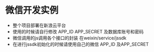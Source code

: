 # 微信开发实例

- 整个项目部署在新浪云平台
- 使用的时候请自行修改 APP_ID APP_SECRET 及数据库账号和密码
- 微信调用的js调用各个接口的封装 在weixin/service/jssdk
- 在进行jssdk初始化的时候请使用自己的微信 APP_ID 及APP_SECRET

